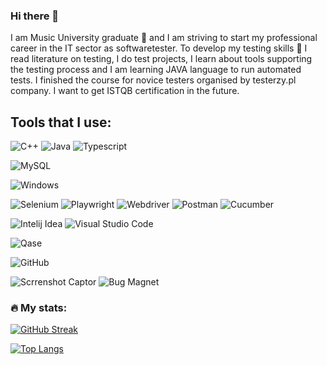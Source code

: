 ### Hi there 👋

I am Music University graduate 🎹 and I am striving to start my professional career in the IT sector as softwaretester. 
To develop my testing skills 💪 I read literature on testing, I do test projects, I learn about tools supporting the testing process and 
I am learning JAVA language to run automated tests. I finished the course for novice testers organised by testerzy.pl company. 
I want to get ISTQB certification in the future.

## Tools that I use:


![C++](https://img.shields.io/badge/C%2B%2B-%230A1A2F?style=flat&logo=C%2B%2B&logoColor=%23535bf5) ![Java](https://img.shields.io/badge/Java-%230A1A2F?style=flat&logo=openjdk&logoColor=%236875CD) ![Typescript](https://img.shields.io/badge/Typescript-%230A1A2F?style=flat&logo=openjdk&logoColor=#14AFF3)

![MySQL](https://img.shields.io/badge/MySQL-%230A1A2F?style=flat&logo=MySQL&logoColor=%23005e87)

![Windows](https://img.shields.io/badge/Windows-%230A1A2F?style=flat&logo=Windows&logoColor=%236875CD)


![Selenium](https://img.shields.io/badge/Selenium-%230A1A2F?style=flat&logo=Selenium&logoColor=%2300cc00)  ![Playwright](https://img.shields.io/badge/Playwright-%230A1A2F?style=flat&logo=Playwright&logoColor=%2345ba4b) ![Webdriver](https://img.shields.io/badge/Webdriver-%230A1A2F?style=flat&logo=Webdriver
)  ![Postman](https://img.shields.io/badge/Postman-%230A1A2F?style=flat&logo=Postman&logoColor=%23f26b3a)  ![Cucumber](https://img.shields.io/badge/Cucumber-%230A1A2F?style=flat&logo=Cucumber&logoColor=%2300cc00)  

![Intelij Idea](https://img.shields.io/badge/-IntelliJ%20IDEA-0A1A2F?style=flat&logo=intelliJ-idea&logoColor=0a76ef) ![Visual Studio Code](https://img.shields.io/badge/Visual%20Studio%20Code-%230A1A2F?style=flat&logo=Visual%20Studio&logoColor=%2348aaeb) 

![Qase](https://img.shields.io/badge/Qase-%230A1A2F?style=flat&logo=Qase&logoColor=%236875CD)  


![GitHub](https://img.shields.io/badge/GitHub-%230A1A2F?style=flat&logo=GitHub
)

![Scrrenshot Captor](https://img.shields.io/badge/Screenshot%20Captor-%230A1A2F?style=flat&logo=IJ&logoColor=%230a76ef) ![Bug Magnet](https://img.shields.io/badge/Bug%20Magnet-%230A1A2F?style=flat&logo=IJ&logoColor=%230a76ef)


### 🔥 My stats:

[![GitHub Streak](http://github-readme-streak-stats.herokuapp.com?user=aksi1984&theme=dark&background=000000)](https://git.io/streak-stats)

[![Top Langs](https://github-readme-stats.vercel.app/api/top-langs/?username=aksi1984&layout=compact&theme=vision-friendly-dark)](https://github.com/anuraghazra/github-readme-stats)

